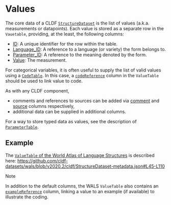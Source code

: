 # Values

The core data of a CLDF [`StructureDataset`](../../modules/StructureDataset) is the list of values 
(a.k.a. measurements or datapoints). Each value is stored as a separate row in the `Vauetable`, 
providing, at the least, the following columns:
 
- [ID](http://cldf.clld.org/v1.0/terms.rdf#id): A unique identifier for the row within the table.
- [Language_ID](http://cldf.clld.org/v1.0/terms.rdf#languageReference): A reference to a language (or variety) the form belongs to.
- [Parameter_ID](http://cldf.clld.org/v1.0/terms.rdf#parameterReference): A reference to the meaning denoted by the form.
- [Value](http://cldf.clld.org/v1.0/terms.rdf#value): The measurement.

For categorical variables, it is often useful to supply the list of valid values using a 
[`CodeTable`](../codes). In this case, a [`codeReference`](http://cldf.clld.org/v1.0/terms.rdf#codeReference) column in the `ValueTable` should be used to
link value to code.

As with any CLDF component, 
- comments and references to sources can be added via
[comment](http://cldf.clld.org/v1.0/terms.rdf#comment) and [source](http://cldf.clld.org/v1.0/terms.rdf#source) columns respectively,
- additional data can be supplied in additional columns.

For a way to store typed data as values, see the description of [`ParameterTable`](../parameters).


## Example

The [`ValueTable` of the World Atlas of Language Structures](https://github.com/cldf-datasets/wals/blob/v2020.2/cldf/values.csv)
is described here: https://github.com/cldf-datasets/wals/blob/v2020.2/cldf/StructureDataset-metadata.json#L45-L110 

> [!NOTE]
> In addition to the default columns, the WALS `ValueTable` also contains an [`exampleReference`](http://cldf.clld.org/v1.0/terms.rdf#exampleReference) column,
> linking a value to an example (if available) to illustrate the coding.
